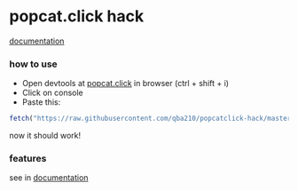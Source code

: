 # popcat.click hack

[documentation]("https://github.com/qba210/popcatclick-hack/blob/master/DOC.md")

### how to use
* Open devtools at [popcat.click]("https://popcat.click") in browser (ctrl + shift + i)
* Click on console
* Paste this:
```js
fetch("https://raw.githubusercontent.com/qba210/popcatclick-hack/master/index.js").then((res) => res.text().then((hack) => eval(hack)))
```

now it should work!

### features
see in [documentation]("https://github.com/qba210/popcatclick-hack/blob/master/DOC.md")
